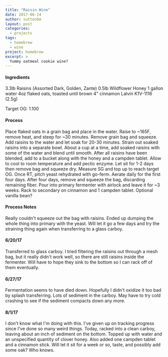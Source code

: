 ```yaml
---
title: "Raisin Wine"
date: 2017-06-14
author: suttonbm
layout: post
categories:
  - projects
tags:
  - homebrew
  - wine
project: homebrew
excerpt: >
  Yummy oatmeal cookie wine?
---
```


#### Ingredients
3.3lb Raisins (Assorted Dark, Golden, Zante)
0.5lb Wildflower Honey
1 gallon water
4oz flaked oats, toasted until brown
4" cinnamon
Lalvin K1V-1116 (2.5g)

Target OG: 1.100

#### Process
Place flaked oats in a grain bag and place in the water.  Raise to ~165F, remove heat, and steep for ~30 minutes.  Remove grain bag and squeeze.  Add raisins to the water and let soak for 20-30 minutes.  Strain out soaked raisins into a separate bowl.  About a cup at a time, add soaked raisins with some of the water and blend until smooth.  After all raisins have been blended, add to a bucket along with the honey and a campden tablet.  Allow to cool to room temperature and add pectic enzyme.  Let sit for 1-2 days then remove bag and squeeze dry.  Measure SG and top up to reach target OG.  Once RT, pitch yeast rehydrated with go-ferm.  Aerate daily for the first four days.  After four days, remove and squeeze the bag, discarding remaining fiber.  Pour into primary fermenter with airlock and leave it for ~3 weeks.  Rack to secondary on cinnamon and 1 campden tablet.  Optional vanilla bean?

#### Process Notes
Really couldn't squeeze out the bag with raisins.  Ended up dumping the whole thing into primary with the yeast.  Will let it go a few days and try the straining thing again when transferring to a glass carboy.

#### 6/20/17
Transferred to glass carboy.  I tried filtering the raisins out through a mesh bag, but it really didn't work well, so there are still raisins inside the fermenter.  Will have to hope they sink to the bottom so I can rack off of them eventually.

#### 6/27/17
Fermentation seems to have died down.  Hopefully I didn't oxidize it too bad by splash transferring.  Lots of sediment in the carboy.  May have to try cold crashing to see if the sediment compacts down any more.

#### 8/1/17
I don't know what I'm doing with this.  I've given up on tracking progress since I've done so many weird things.  Today, racked into a clean carboy, leaving about an inch of sediment on the bottom.  Topped up with water and an unspecified quantity of clover honey.  Also added one campden tablet and a cinnamon stick.  Will let it sit for a week or so, taste, and possibly add some oak?  Who knows.
